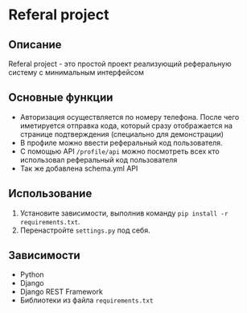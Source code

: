 # Referal project

## Описание
Referal project - это простой проект реализующий реферальную систему с минимальным интерфейсом

## Основные функции
 - Авторизация осуществляется по номеру телефона. После чего иметируется отправка кода, который сразу отображается на странице подтверждения (специально для демонстрации)
 - В профиле можно ввести реферальный код пользователя. 
 - С помощью API `/profile/api` можно посмотреть всех кто использовал реферальный код пользователя
 - Так же добавлена schema.yml API

## Использование
1. Установите зависимости, выполнив команду `pip install -r requirements.txt`.
2. Перенастройте `settings.py` под себя.

## Зависимости
- Python
- Django
- Django REST Framework
- Библиотеки из файла `requirements.txt`
